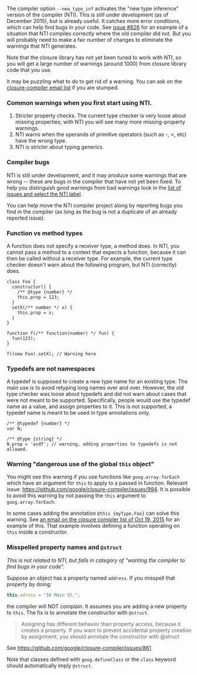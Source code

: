 The compiler option `--new_type_inf` activates the "new type inference" version of the compiler (NTI).  This is still under development (as of December 2015), but is already useful.  It catches more error conditions, which can help find bugs in your code.  See [issue #826](https://github.com/google/closure-compiler/issues/826) for an example of a situation that NTI compiles correctly where the old compiler did not. But you will probably need to make a fair number of changes to eliminate the warnings that NTI generates.

Note that the closure library has not yet been tuned to work with NTI, so you will get a large number of warnings (around 1000) from closure library code that you use.  

It may be puzzling what to do to get rid of a warning.  You can ask on the [closure-compiler email list](https://groups.google.com/forum/#!forum/closure-compiler-discuss) if you are stumped.

### Common warnings when you first start using NTI.

1. Stricter property checks. The current type checker is very loose about missing properties; with NTI you will see many more missing-property warnings.
2. NTI warns when the operands of primitive operators (such as -, <, etc) have the wrong type.
3. NTI is stricter about typing generics.

### Compiler bugs

NTI is still under development, and it may produce some warnings that are wrong -- these are bugs in the compiler that have not yet been fixed. To help you distinguish good warnings from bad warnings look in the [list of issues and select the NTI label](https://github.com/google/closure-compiler/issues?q=is%3Aopen+is%3Aissue+label%3ANTI).  

You can help move the NTI compiler project along by reporting bugs you find in the compiler (as long as the bug is not a duplicate of an already reported issue).

### Function vs method types

A function does not specify a receiver type, a method does. In NTI, you cannot pass a method to a context that expects a function, because it can then be called without a receiver type. For example, the current type checker doesn't warn about the following program, but NTI (correctly) does.

```
class Foo {
  constructor() {
    /** @type {number} */
    this.prop = 123;
  }
  setX(/** number */ x) {
    this.prop = x;
  }
}

function f(/** function(number) */ fun) {
  fun(123);
}

f((new Foo).setX); // Warning here
```

### Typedefs are not namespaces

A typedef is supposed to create a new type name for an existing type. The main use is to avoid retyping long names over and over. However, the old type checker was loose about typedefs and did not warn about cases that were not meant to be supported. Specifically, people would use the typedef name as a value, and assign properties to it. This is not supported, a typedef name is meant to be used in type annotations only.

```
/** @typedef {number} */
var N;

/** @type {string} */
N.prop = 'asdf'; // warning, adding properties to typedefs is not allowed.
```

### Warning "dangerous use of the global `this` object"

You might see this warning if you use functions like `goog.array.forEach` which have an argument for `this` to apply to a passed in function.  Relevant issue: <https://github.com/google/closure-compiler/issues/994>. It is possible to avoid this warning by not passing the `this` argument to `goog.array.forEach`.

In some cases adding the annotation `@this {myType.Foo}` can solve this warning. See [an email on the closure compiler list of Oct 19, 2015](https://groups.google.com/d/msg/closure-compiler-discuss/22FsLdUCWbs/t1dq0-nWAgAJ) for an example of this.  That example involves defining a function operating on `this` inside a constructor.

### Misspelled property names and `@struct`

*This is not related to NTI, but falls in category of "wanting the compiler to find bugs in your code".*

Suppose an object has a property named `address`.  If you misspell that property by doing:
```javascript
this.adress = "10 Main St.";
```
the compiler will NOT complain.  It assumes you are adding a new property to `this`.
The fix is to annotate the constructor with `@struct`.

>Assigning has different behavior than property access, because it creates a property. If you want to 
prevent accidental property creation by assignment, you should annotate the constructor with @struct

See <https://github.com/google/closure-compiler/issues/861>

Note that classes defined with `goog.defineClass` or the `class` keyword should automatically imply `@struct`.
